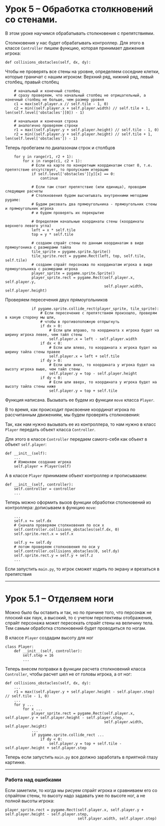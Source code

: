 # Урок 5 – Обработка столкновений со стенами.
В этом уроке научимся обрабатывать столкновения с препятствиями.



Столкновения у нас будет обрабатывать контроллер. Для этого в классе `Controller` пишем функцию, которая принимает движения игрока:

    def collisions_obstacles(self, dx, dy):

Чтобы не проверять все стены на уровне, определяем соседние клетки, которые граничат с нашим игроком:
Верхний ряд, нижний ряд, левый столбец, правый столбец

        # начальный и конечный столбец
        # сразу проверяем, что начальный столбец не отрицательный, а конечный столбец не больше, чем размер уровня
        c1 = max(self.player.x // self.tile - 1, 0)
        c2 = min((self.player.x + self.player.width) // self.tile + 1, len(self.level['obstacles'][0]) - 1)
        
        # начальная и конечная строка
        # аналогично проверяем строки
        r1 = max((self.player.y + self.player.height) // self.tile - 1, 0)
        r2 = min((self.player.y + self.player.height) // self.tile + 1, len(self.level['obstacles']) - 1)

Теперь пробегаем по диапазонам строк и столбцов

        for y in range(r1, r2 + 1):
            for x in range(c1, c2 + 1):
                # Если на карте по конкретным координатам стоит 0, т.е. препятствие отсутствует, то пропускаем итерацию
                if self.level['obstacles'][y][x] == 0:
                    continue
                
                # Если там стоит препятствие (или единица), проводим следующие расчеты
                # Столкновения будем высчитывать внутренними методами pygame:
                # Будем рисовать два прямоугольника - прямоугольник стены и прямоугольник игрока
                # и будем проверять их перекрытие
                
                # Определяем начальные координаты стены (координаты верхнего левого угла)
                left = x * self.tile
                top = y * self.tile

                # создаем спрайт стены по данным координатам в виде прямоугоника с размерами тайла
                tile_sprite = pygame.sprite.Sprite()
                tile_sprite.rect = pygame.Rect(left, top, self.tile, self.tile)
                # создаем спрайт персонажа по координатам игрока в виде прямоугольника с размерами игрока
                player_sprite = pygame.sprite.Sprite()
                player_sprite.rect = pygame.Rect(self.player.x, self.player.y,
                                                 self.player.width, self.player.height)
                
Проверяем пересечения двух прямоугольников

                if pygame.sprite.collide_rect(player_sprite, tile_sprite):
                    # Если пересечение с препятствием произошло, проверям в какую сторону мы шли,
                    # чтобы в противоположную отпрыгнуть
                    if dx > 0:
                        # Если шли вправо, то координата x игрока будет на ширину игрока левее, чем тайл стены
                        self.player.x = left - self.player.width
                    if dx < 0:
                        # Если шли влево, то координата x игрока будет на ширину тайла стены правее
                        self.player.x = left + self.tile
                    if dy > 0:
                        # Если шли вниз, то координата y игрока будет на высоту игрока выше, чем тайл стены
                        self.player.y = top - self.player.height
                    if dy < 0:
                        # Если шли вверх, то координата y игрока будет на высоту тайла стены ниже
                        self.player.y = top + self.tile

Функция написана. Вызывать ее будем из функции `move` класса `Player`.

В то время, как происходит присвоение координат игрока по рассчитанным движениям, мы будем проверять столкновения:

Так, как нам нужно вызывать ее из контроллера, то нам нужно в класс `Player` передать объект класса `Controller`.

Для этого в классе `Controller` передаем самого-себя как объект в объект `self.player`:
    
    def __init__(self):
        ...
        # Изменяем создание игрока
        self.player = Player(self)

А в классе `Player` принимаем объект контроллер и прописывааем:

    def __init__(self, controller):
        self.controller = controller
        ...

Теперь можно оформить вызов функции обработки столкновений из контроллера:
дописываем в функцию `move`:
        
        ...
        self.x += self.dx
        # Сначала проверяем столкновения по оси x
        self.controller.collisions_obstacles(self.dx, 0)
        self.sprite.rect.x = self.x

        self.y += self.dy
        # потом проверяем столкновения по оси y
        self.controller.collisions_obstacles(0, self.dy)
        self.sprite.rect.y = self.y + self.z
        ...

Если запустить `main.py`, то игрок сможет ходить по экрану и врезаться в препятствия

---

# Урок 5.1 – Отделяем ноги
Можно было бы оставить и так, но по причине того, что персонаж не плоский как паук, а высокий, то с учетом перспективы отображения, спрайт персонажа может пересекать спрайт стены на величину тела. Тем самым обработка столкновений будет проводиться по ногам.

В классе `Player` создадим высоту для ног

    class Player:
        def __init__(self, controller):
            self.step = 16
            ...

Теперь внесем поправки в функции расчета столкновений класса `Controller`, чтобы расчет шел не от головы игрока, а от ног:

    def collisions_obstacles(self, dx, dy):
        ...
        r1 = max((self.player.y + self.player.height - self.player.step) // self.tile - 1, 0)
        ...
        for y ...
            for x ...
                player_sprite.rect = pygame.Rect(self.player.x, self.player.y + self.player.height - self.player.step,
                                                 self.player.width, self.player.height)
                ...
                if pygame.sprite.collide_rect ...
                    if dy < 0:
                        self.player.y = top + self.tile - self.player.height + self.player.step

Теперь если запустить `main.py` все должно заработать в приятной глазу картинке.

---

### Работа над ошибками

Если заметили, то когда мы рисуем спрайт игрока и сравниваем его со спрайтом стены, то высоту надо задавать уже по высоте ног, а не полной высоты игрока:

    player_sprite.rect = pygame.Rect(self.player.x, self.player.y + self.player.height - self.player.step,
                                     self.player.width, self.player.step)
                